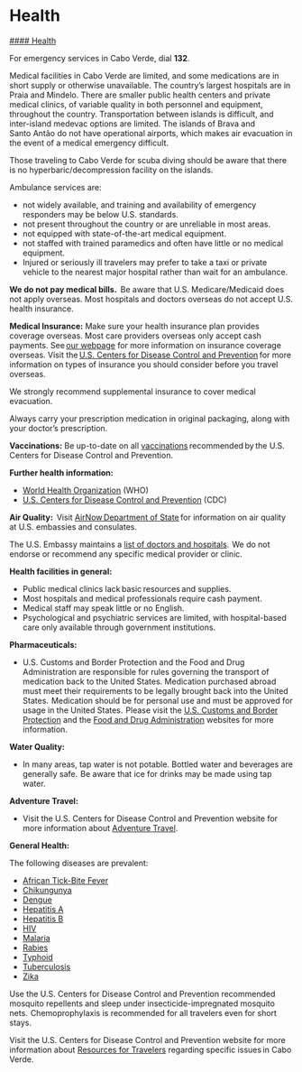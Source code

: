 # Health

[#### Health](javascript:void(0); "Health")

For emergency services in Cabo Verde, dial **132**.

Medical facilities in Cabo Verde are limited, and some medications are in short supply or otherwise unavailable. The country’s largest hospitals are in Praia and Mindelo. There are smaller public health centers and private medical clinics, of variable quality in both personnel and equipment, throughout the country. Transportation between islands is difficult, and inter-island medevac options are limited. The islands of Brava and Santo Antão do not have operational airports, which makes air evacuation in the event of a medical emergency difficult.

Those traveling to Cabo Verde for scuba diving should be aware that there is no hyperbaric/decompression facility on the islands.

Ambulance services are:

* not widely available, and training and availability of emergency responders may be below U.S. standards.
* not present throughout the country or are unreliable in most areas.
* not equipped with state-of-the-art medical equipment.
* not staffed with trained paramedics and often have little or no medical equipment.
* Injured or seriously ill travelers may prefer to take a taxi or private vehicle to the nearest major hospital rather than wait for an ambulance.

**We do not pay medical bills.**  Be aware that U.S. Medicare/Medicaid does not apply overseas. Most hospitals and doctors overseas do not accept U.S. health insurance.

**Medical Insurance:** Make sure your health insurance plan provides coverage overseas. Most care providers overseas only accept cash payments. See [our webpage](https://travel.state.gov/content/travel/en/international-travel/before-you-go/your-health-abroad/Insurance_Coverage_Overseas.html) for more information on insurance coverage overseas. Visit the [U.S. Centers for Disease Control and Prevention](https://travel.state.gov/content/travel/en/international-travel/International-Travel-Country-Information-Pages/CaboVerde.html#ExternalPopup) for more information on types of insurance you should consider before you travel overseas.

We strongly recommend supplemental insurance to cover medical evacuation.

Always carry your prescription medication in original packaging, along with your doctor’s prescription.

**Vaccinations:** Be up-to-date on all [vaccinations](https://travel.state.gov/content/travel/en/international-travel/International-Travel-Country-Information-Pages/CaboVerde.html#ExternalPopup) recommended by the U.S. Centers for Disease Control and Prevention.

**Further health information:**

* [World Health Organization](https://travel.state.gov/content/travel/en/international-travel/International-Travel-Country-Information-Pages/CaboVerde.html#ExternalPopup) (WHO)
* [U.S. Centers for Disease Control and Prevention](https://travel.state.gov/content/travel/en/international-travel/International-Travel-Country-Information-Pages/CaboVerde.html#ExternalPopup) (CDC)

**Air Quality:**  Visit [AirNow Department of State](https://travel.state.gov/content/travel/en/international-travel/International-Travel-Country-Information-Pages/CaboVerde.html#ExternalPopup) for information on air quality at U.S. embassies and consulates.

The U.S. Embassy maintains a [list of doctors and hospitals](https://cv.usembassy.gov/u-s-citizen-services-3/doctors/).  We do not endorse or recommend any specific medical provider or clinic.

**Health facilities in general:**

* Public medical clinics lack basic resources and supplies.
* Most hospitals and medical professionals require cash payment.
* Medical staff may speak little or no English.
* Psychological and psychiatric services are limited, with hospital-based care only available through government institutions.

**Pharmaceuticals:**

* U.S. Customs and Border Protection and the Food and Drug Administration are responsible for rules governing the transport of medication back to the United States. Medication purchased abroad must meet their requirements to be legally brought back into the United States.  Medication should be for personal use and must be approved for usage in the United States.  Please visit the [U.S. Customs and Border Protection](https://travel.state.gov/content/travel/en/international-travel/International-Travel-Country-Information-Pages/CaboVerde.html#ExternalPopup) and the [Food and Drug Administration](https://travel.state.gov/content/travel/en/international-travel/International-Travel-Country-Information-Pages/CaboVerde.html#ExternalPopup) websites for more information.

**Water Quality:**

* In many areas, tap water is not potable. Bottled water and beverages are generally safe.  Be aware that ice for drinks may be made using tap water.

**Adventure Travel:**

* Visit the U.S. Centers for Disease Control and Prevention website for more information about [Adventure Travel](https://travel.state.gov/content/travel/en/international-travel/International-Travel-Country-Information-Pages/CaboVerde.html#ExternalPopup).

**General Health:**

The following diseases are prevalent:

* [African Tick-Bite Fever](https://travel.state.gov/content/travel/en/international-travel/International-Travel-Country-Information-Pages/CaboVerde.html#ExternalPopup)
* [Chikungunya](https://travel.state.gov/content/travel/en/international-travel/International-Travel-Country-Information-Pages/CaboVerde.html#ExternalPopup)
* [Dengue](https://travel.state.gov/content/travel/en/international-travel/International-Travel-Country-Information-Pages/CaboVerde.html#ExternalPopup)
* [Hepatitis A](https://travel.state.gov/content/travel/en/international-travel/International-Travel-Country-Information-Pages/CaboVerde.html#ExternalPopup)
* [Hepatitis B](https://travel.state.gov/content/travel/en/international-travel/International-Travel-Country-Information-Pages/CaboVerde.html#ExternalPopup)
* [HIV](https://travel.state.gov/content/travel/en/international-travel/International-Travel-Country-Information-Pages/CaboVerde.html#ExternalPopup)
* [Malaria](https://travel.state.gov/content/travel/en/international-travel/International-Travel-Country-Information-Pages/CaboVerde.html#ExternalPopup)
* [Rabies](https://travel.state.gov/content/travel/en/international-travel/International-Travel-Country-Information-Pages/CaboVerde.html#ExternalPopup)
* [Typhoid](https://travel.state.gov/content/travel/en/international-travel/International-Travel-Country-Information-Pages/CaboVerde.html#ExternalPopup)
* [Tuberculosis](https://travel.state.gov/content/travel/en/international-travel/International-Travel-Country-Information-Pages/CaboVerde.html#ExternalPopup)
* [Zika](https://travel.state.gov/content/travel/en/international-travel/International-Travel-Country-Information-Pages/CaboVerde.html#ExternalPopup)

Use the U.S. Centers for Disease Control and Prevention recommended mosquito repellents and sleep under insecticide-impregnated mosquito nets.  Chemoprophylaxis is recommended for all travelers even for short stays.

Visit the U.S. Centers for Disease Control and Prevention website for more information about [Resources for Travelers](https://travel.state.gov/content/travel/en/international-travel/International-Travel-Country-Information-Pages/CaboVerde.html#ExternalPopup) regarding specific issues in Cabo Verde.